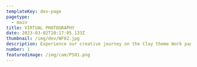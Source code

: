 ```yaml
---
templateKey: dev-page
pagetype:
  - main
title: VIRTUAL PHOTOGRAPHY
date: 2023-03-02T10:17:05.133Z
thumbnail: /img/dev/WF02.jpg
description: Experience our creative journey on the Clay theme Work page. Explore our portfolio and witness the artistry behind our projects.
number: 1
featuredimage: /img/cam/PS01.png
---
```



